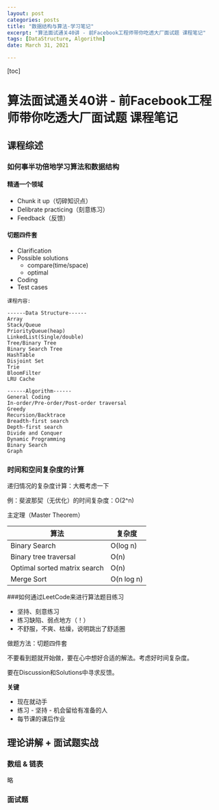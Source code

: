 ```yaml
---
layout: post
categories: posts
title: "数据结构与算法-学习笔记"
excerpt: "算法面试通关40讲 - 前Facebook工程师带你吃透大厂面试题 课程笔记"
tags: [DataStructure, Algorithm]
date: March 31, 2021

---
```




[toc]

# 算法面试通关40讲 - 前Facebook工程师带你吃透大厂面试题 课程笔记

## 课程综述

### 如何事半功倍地学习算法和数据结构

#### 精通一个领域

- Chunk it up（切碎知识点）
- Delibrate practicing（刻意练习）
- Feedback（反馈）

#### 切题四件套

- Clarification
- Possible solutions
  - compare(time/space)
  - optimal
- Coding
- Test cases



```
课程内容:

------Data Structure------
Array
Stack/Queue
PriorityQueue(heap)
LinkedList(Single/double)
Tree/Binary Tree
Binary Search Tree
HashTable
Disjoint Set
Trie
BloomFilter
LRU Cache

------Algorithm------
General Coding
In-order/Pre-order/Post-order traversal
Greedy
Recursion/Backtrace
Breadth-first search
Depth-first search
Divide and Conquer
Dynamic Programming
Binary Search
Graph

```



### 时间和空间复杂度的计算

递归情况的复杂度计算：大概考虑一下

例：斐波那契（无优化）的时间复杂度：O(2^n)



主定理（Master Theorem）

| 算法                         | 复杂度     |
| ---------------------------- | ---------- |
| Binary Search                | O(log n)   |
| Binary tree traversal        | O(n)       |
| Optimal sorted matrix search | O(n)       |
| Merge Sort                   | O(n log n) |



###如何通过LeetCode来进行算法题目练习

- 坚持、刻意练习
- 练习缺陷、弱点地方（！）
- 不舒服，不爽、枯燥，说明跳出了舒适圈



做题方法：切题四件套

不要看到题就开始做，要在心中想好合适的解法。考虑好时间复杂度。

要在Discussion和Solutions中寻求反馈。



**关键**

- 现在就动手
- 练习 - 坚持 - 机会留给有准备的人
- 每节课的课后作业



## 理论讲解 + 面试题实战

### 数组 & 链表

略

### 面试题

